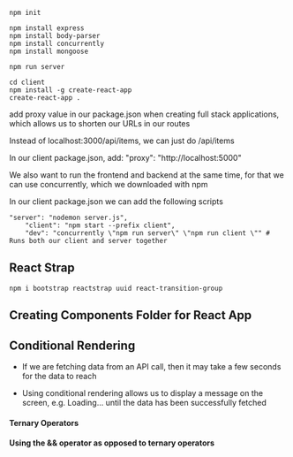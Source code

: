 
```
npm init

npm install express
npm install body-parser
npm install concurrently
npm install mongoose
```

```
npm run server
```

```
cd client
npm install -g create-react-app
create-react-app .
```

add proxy value in our package.json when creating full stack applications, which allows us to shorten our URLs in our routes

Instead of localhost:3000/api/items, we can just do /api/items

In our client package.json, add:
"proxy": "http://localhost:5000"


We also want to run the frontend and backend at the same time, for that we can use concurrently, which we downloaded with npm

In our client package.json we can add the following scripts

```
"server": "nodemon server.js",  
    "client": "npm start --prefix client",
    "dev": "concurrently \"npm run server\" \"npm run client \"" # Runs both our client and server together
```

## React Strap

```
npm i bootstrap reactstrap uuid react-transition-group
```

## Creating Components Folder for React App



## Conditional Rendering

- If we are fetching data from an API call, then it may take a few seconds for the data to reach

- Using conditional rendering allows us to display a message on the screen, e.g. Loading... until the data has been successfully fetched

#### Ternary Operators



#### Using the && operator as opposed to ternary operators

